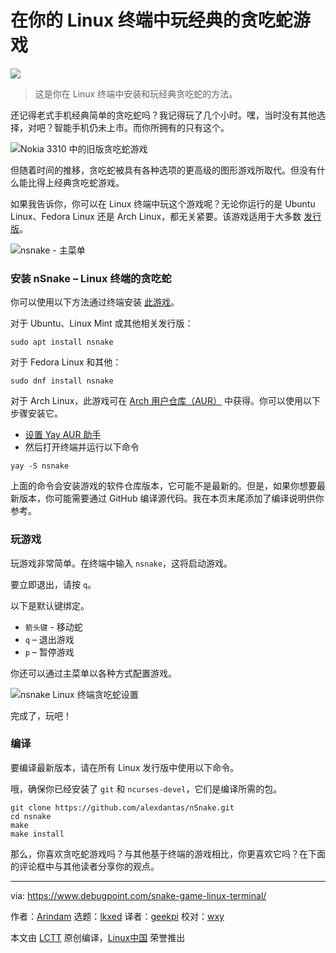 [#]: subject: "Enjoy the Classic Snake Game in Your Linux Terminal"
[#]: via: "https://www.debugpoint.com/snake-game-linux-terminal/"
[#]: author: "Arindam https://www.debugpoint.com/author/admin1/"
[#]: collector: "lkxed"
[#]: translator: "geekpi"
[#]: reviewer: "wxy"
[#]: publisher: "wxy"
[#]: url: "https://linux.cn/article-15186-1.html"

在你的 Linux 终端中玩经典的贪吃蛇游戏
======

![](https://img.linux.net.cn/data/attachment/album/202210/28/091539oanrjizald7rzr7a.jpg)

> 这是你在 Linux 终端中安装和玩经典贪吃蛇的方法。

还记得老式手机经典简单的贪吃蛇吗？我记得玩了几个小时。嘿，当时没有其他选择，对吧？智能手机仍未上市。而你所拥有的只有这个。

![Nokia 3310 中的旧版贪吃蛇游戏][1]

但随着时间的推移，贪吃蛇被具有各种选项的更高级的图形游戏所取代。但没有什么能比得上经典贪吃蛇游戏。

如果我告诉你，你可以在 Linux 终端中玩这个游戏呢？无论你运行的是 Ubuntu Linux、Fedora Linux 还是 Arch Linux，都无关紧要。该游戏适用于大多数 [发行版][2]。

![nsnake - 主菜单][3]

### 安装 nSnake – Linux 终端的贪吃蛇

你可以使用以下方法通过终端安装 [此游戏][4]。

对于 Ubuntu、Linux Mint 或其他相关发行版：

```
sudo apt install nsnake
```

对于 Fedora Linux 和其他：

```
sudo dnf install nsnake
```

对于 Arch Linux，此游戏可在 [Arch 用户仓库（AUR）][5] 中获得。你可以使用以下步骤安装它。

* [设置 Yay AUR 助手][6]
* 然后打开终端并运行以下命令

```
yay -S nsnake
```

上面的命令会安装游戏的软件仓库版本，它可能不是最新的。但是，如果你想要最新版本，你可能需要通过 GitHub 编译源代码。我在本页末尾添加了编译说明供你参考。

### 玩游戏

玩游戏非常简单。在终端中输入 `nsnake`，这将启动游戏。

要立即退出，请按 `q`。

以下是默认键绑定。

* `箭头键` - 移动蛇
* `q` – 退出游戏
* `p` – 暂停游戏

你还可以通过主菜单以各种方式配置游戏。

![nsnake Linux 终端贪吃蛇设置][7]

完成了，玩吧！

### 编译

要编译最新版本，请在所有 Linux 发行版中使用以下命令。

哦，确保你已经安装了 `git` 和 `ncurses-devel`，它们是编译所需的包。

```
git clone https://github.com/alexdantas/nSnake.git
cd nsnake
make
make install
```

那么，你喜欢贪吃蛇游戏吗？与其他基于终端的游戏相比，你更喜欢它吗？在下面的评论框中与其他读者分享你的观点。

--------------------------------------------------------------------------------

via: https://www.debugpoint.com/snake-game-linux-terminal/

作者：[Arindam][a]
选题：[lkxed][b]
译者：[geekpi](https://github.com/geekpi)
校对：[wxy](https://github.com/wxy)

本文由 [LCTT](https://github.com/LCTT/TranslateProject) 原创编译，[Linux中国](https://linux.cn/) 荣誉推出

[a]: https://www.debugpoint.com/author/admin1/
[b]: https://github.com/lkxed
[1]: https://www.debugpoint.com/wp-content/uploads/2021/12/Nokia-3310-with-legacy-snake-game.jpg
[2]: https://www.debugpoint.com/category/distributions
[3]: https://www.debugpoint.com/wp-content/uploads/2021/12/nsnake-Game-Main-Menu.jpg
[4]: https://github.com/alexdantas/nsnake
[5]: https://aur.archlinux.org/packages/nsnake/
[6]: https://www.debugpoint.com/2021/01/install-yay-arch/
[7]: https://www.debugpoint.com/wp-content/uploads/2021/12/nsnake-Linux-Terminal-Snake-Game-Settings.jpg
